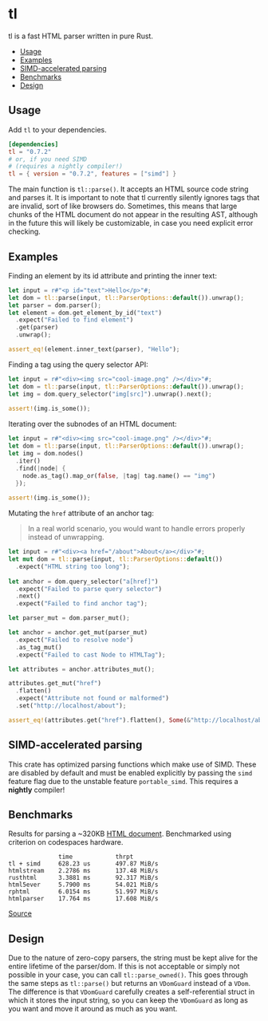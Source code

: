 # tl
tl is a fast HTML parser written in pure Rust. <br />

- [Usage](#usage)
- [Examples](#examples)
- [SIMD-accelerated parsing](#simd-accelerated-parsing)
- [Benchmarks](#benchmarks)
- [Design](#design)

## Usage
Add `tl` to your dependencies.
```toml
[dependencies]
tl = "0.7.2"
# or, if you need SIMD
# (requires a nightly compiler!)
tl = { version = "0.7.2", features = ["simd"] }
```

The main function is `tl::parse()`. It accepts an HTML source code string and parses it. It is important to note that tl currently silently ignores tags that are invalid, sort of like browsers do. Sometimes, this means that large chunks of the HTML document do not appear in the resulting AST, although in the future this will likely be customizable, in case you need explicit error checking.

## Examples
Finding an element by its id attribute and printing the inner text:
```rust
let input = r#"<p id="text">Hello</p>"#;
let dom = tl::parse(input, tl::ParserOptions::default()).unwrap();
let parser = dom.parser();
let element = dom.get_element_by_id("text")
  .expect("Failed to find element")
  .get(parser)
  .unwrap();

assert_eq!(element.inner_text(parser), "Hello");
```

Finding a tag using the query selector API:
```rust
let input = r#"<div><img src="cool-image.png" /></div>"#;
let dom = tl::parse(input, tl::ParserOptions::default()).unwrap();
let img = dom.query_selector("img[src]").unwrap().next();
    
assert!(img.is_some());
```

Iterating over the subnodes of an HTML document:
```rust
let input = r#"<div><img src="cool-image.png" /></div>"#;
let dom = tl::parse(input, tl::ParserOptions::default()).unwrap();
let img = dom.nodes()
  .iter()
  .find(|node| {
    node.as_tag().map_or(false, |tag| tag.name() == "img")
  });
    
assert!(img.is_some());
```

Mutating the `href` attribute of an anchor tag:
> In a real world scenario, you would want to handle errors properly instead of unwrapping.
```rust
let input = r#"<div><a href="/about">About</a></div>"#;
let mut dom = tl::parse(input, tl::ParserOptions::default())
  .expect("HTML string too long");
  
let anchor = dom.query_selector("a[href]")
  .expect("Failed to parse query selector")
  .next()
  .expect("Failed to find anchor tag");

let parser_mut = dom.parser_mut();

let anchor = anchor.get_mut(parser_mut)
  .expect("Failed to resolve node")
  .as_tag_mut()
  .expect("Failed to cast Node to HTMLTag");

let attributes = anchor.attributes_mut();

attributes.get_mut("href")
  .flatten()
  .expect("Attribute not found or malformed")
  .set("http://localhost/about");

assert_eq!(attributes.get("href").flatten(), Some(&"http://localhost/about".into()));
```

## SIMD-accelerated parsing
This crate has optimized parsing functions which make use of SIMD. These are disabled by default and must be enabled explicitly by passing the `simd` feature flag due to the unstable feature `portable_simd`. This requires a **nightly** compiler!

## Benchmarks
Results for parsing a ~320KB [HTML document](https://github.com/y21/rust-html-parser-benchmark/blob/80d24a260ab9377bc704aa0b12657539aeaa4777/data/wikipedia.html). Benchmarked using criterion on codespaces hardware.
```notrust
              time            thrpt
tl + simd     628.23 us       497.87 MiB/s
htmlstream    2.2786 ms       137.48 MiB/s
rusthtml      3.3881 ms       92.317 MiB/s
html5ever     5.7900 ms       54.021 MiB/s
rphtml        6.0154 ms       51.997 MiB/s
htmlparser    17.764 ms       17.608 MiB/s
```

[Source](https://github.com/y21/rust-html-parser-benchmark/tree/53238f68bbb57adc8dffdd245693ca1caa89cf4f)

## Design
Due to the nature of zero-copy parsers, the string must be kept alive for the entire lifetime of the parser/dom.
If this is not acceptable or simply not possible in your case, you can call `tl::parse_owned()`.
This goes through the same steps as `tl::parse()` but returns an `VDomGuard` instead of a `VDom`.
The difference is that `VDomGuard` carefully creates a self-referential struct in which it stores the input string, so you can keep the `VDomGuard` as long as you want and move it around as much as you want.
